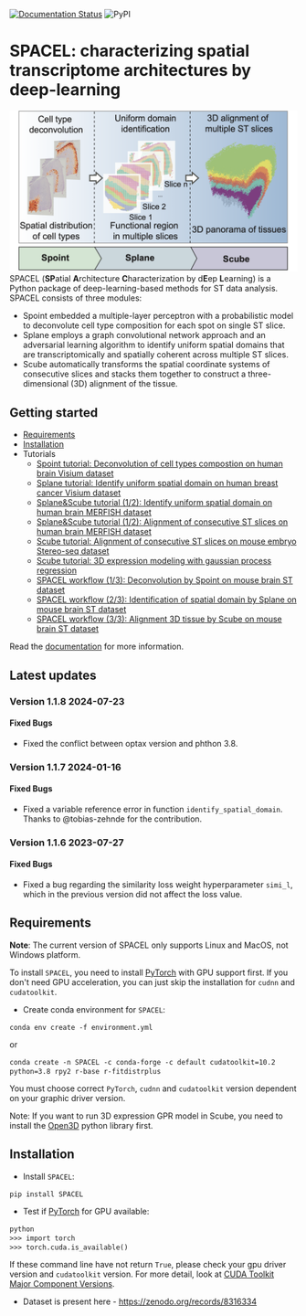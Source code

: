 [![Documentation Status](https://readthedocs.org/projects/spacel/badge/?version=latest)](https://spacel.readthedocs.io/en/latest/?badge=latest)
![PyPI](https://img.shields.io/pypi/v/SPACEL)

# SPACEL: characterizing spatial transcriptome architectures by deep-learning

![](docs/_static/img/figure1.png "Overview")
SPACEL (**SP**atial **A**rchitecture **C**haracterization by d**E**ep **L**earning) is a Python package of deep-learning-based methods for ST data analysis. SPACEL consists of three modules: 
* Spoint embedded a multiple-layer perceptron with a probabilistic model to deconvolute cell type composition for each spot on single ST slice.
* Splane employs a graph convolutional network approach and an adversarial learning algorithm to identify uniform spatial domains that are transcriptomically and spatially coherent across multiple ST slices.
* Scube automatically transforms the spatial coordinate systems of consecutive slices and stacks them together to construct a three-dimensional (3D) alignment of the tissue.

## Getting started
* [Requirements](#Requirements)
* [Installation](#Installation)
* Tutorials
    * [Spoint tutorial: Deconvolution of cell types compostion on human brain Visium dataset](docs/tutorials/Visium_human_DLPFC_Spoint.ipynb) 
    * [Splane tutorial: Identify uniform spatial domain on human breast cancer Visium dataset](docs/tutorials/Visium_human_breast_cancer_Splane.ipynb)
    * [Splane&Scube tutorial (1/2): Identify uniform spatial domain on human brain MERFISH dataset](docs/tutorials/MERFISH_mouse_brain_Splane.ipynb)
    * [Splane&Scube tutorial (1/2): Alignment of consecutive ST slices on human brain MERFISH dataset](docs/tutorials/MERFISH_mouse_brain_Scube.ipynb)
    * [Scube tutorial: Alignment of consecutive ST slices on mouse embryo Stereo-seq dataset](docs/tutorials/Stereo-seq_Scube.ipynb)
    * [Scube tutorial: 3D expression modeling with gaussian process regression](docs/tutorials/STARmap_mouse_brain_GPR.ipynb)
    * [SPACEL workflow (1/3): Deconvolution by Spoint on mouse brain ST dataset](docs/tutorials/ST_mouse_brain_Spoint.ipynb)
    * [SPACEL workflow (2/3): Identification of spatial domain by Splane on mouse brain ST dataset](docs/tutorials/ST_mouse_brain_Splane.ipynb)
    * [SPACEL workflow (3/3): Alignment 3D tissue by Scube on mouse brain ST dataset](docs/tutorials/ST_mouse_brain_Scube.ipynb)

Read the [documentation](https://spacel.readthedocs.io) for more information.

## Latest updates
### Version 1.1.8 2024-07-23
#### Fixed Bugs
- Fixed the conflict between optax version and phthon 3.8.

### Version 1.1.7 2024-01-16
#### Fixed Bugs
- Fixed a variable reference error in function `identify_spatial_domain`. Thanks to @tobias-zehnde for the contribution.

### Version 1.1.6 2023-07-27
#### Fixed Bugs
- Fixed a bug regarding the similarity loss weight hyperparameter `simi_l`, which in the previous version did not affect the loss value.

## Requirements
**Note**: The current version of SPACEL only supports Linux and MacOS, not Windows platform. 

To install `SPACEL`, you need to install [PyTorch](https://pytorch.org) with GPU support first. If you don't need GPU acceleration, you can just skip the installation for `cudnn` and `cudatoolkit`.
* Create conda environment for `SPACEL`:
```
conda env create -f environment.yml
```
or
```
conda create -n SPACEL -c conda-forge -c default cudatoolkit=10.2 python=3.8 rpy2 r-base r-fitdistrplus
```
You must choose correct `PyTorch`, `cudnn` and `cudatoolkit` version dependent on your graphic driver version. 

Note: If you want to run 3D expression GPR model in Scube, you need to install the [Open3D](http://www.open3d.org/docs/release/) python library first.

## Installation
* Install `SPACEL`:
```
pip install SPACEL
```
* Test if [PyTorch](https://pytorch.org) for GPU available:
```
python
>>> import torch
>>> torch.cuda.is_available()
```
If these command line have not return `True`, please check your gpu driver version and `cudatoolkit` version. For more detail, look at [CUDA Toolkit Major Component Versions](https://docs.nvidia.com/cuda/cuda-toolkit-release-notes/index.html#cuda-major-component-versions).

- Dataset is present here - https://zenodo.org/records/8316334
